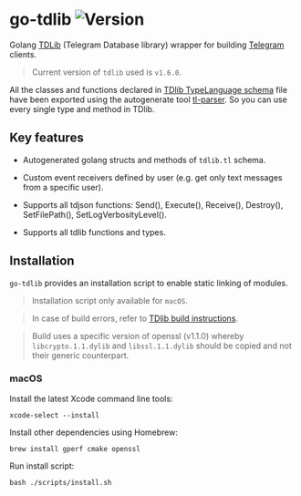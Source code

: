 # go-tdlib ![Version](https://img.shields.io/badge/version-1.0.1-blue.svg)

Golang [TDLib](https://github.com/tdlib/td) (Telegram Database library) wrapper for building [Telegram](https://telegram.org/) clients.

> Current version of `tdlib` used is `v1.6.0`.

All the classes and functions declared in [TDlib TypeLanguage schema](https://github.com/tdlib/td/blob/master/td/generate/scheme/td_api.tl) file have been exported using the autogenerate tool [tl-parser](https://github.com/Arman92/go-tl-parser). So you can use every single type and method in TDlib.

## Key features

* Autogenerated golang structs and methods of `tdlib.tl` schema.

* Custom event receivers defined by user (e.g. get only text messages from a specific user).

* Supports all tdjson functions: Send(), Execute(), Receive(), Destroy(), SetFilePath(), SetLogVerbosityLevel().

* Supports all tdlib functions and types.

## Installation

`go-tdlib` provides an installation script to enable static linking of modules.

> Installation script only available for `macOS`.

> In case of build errors, refer to [TDlib build instructions](https://github.com/tdlib/td#building).

> Build uses a specific version of openssl (v1.1.0) whereby `libcrypto.1.1.dylib` and `libssl.1.1.dylib` should be copied and not their generic counterpart.

### macOS

Install the latest Xcode command line tools:
```
xcode-select --install
```

Install other dependencies using Homebrew:
```
brew install gperf cmake openssl
```

Run install script:
```
bash ./scripts/install.sh
```

